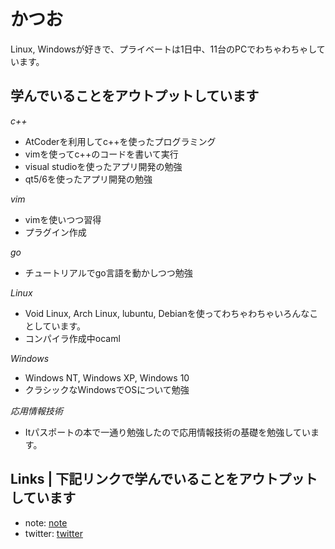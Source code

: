 # かつお

Linux, Windowsが好きで、プライベートは1日中、11台のPCでわちゃわちゃしています。

## 学んでいることをアウトプットしています

*c++*
- AtCoderを利用してc++を使ったプログラミング
- vimを使ってc++のコードを書いて実行
- visual studioを使ったアプリ開発の勉強
- qt5/6を使ったアプリ開発の勉強

*vim*
- vimを使いつつ習得
- プラグイン作成

*go*
- チュートリアルでgo言語を動かしつつ勉強

*Linux*
- Void Linux, Arch Linux, lubuntu, Debianを使ってわちゃわちゃいろんなことしています。
- コンパイラ作成中ocaml

*Windows*
- Windows NT, Windows XP, Windows 10
- クラシックなWindowsでOSについて勉強

*応用情報技術*
- Itパスポートの本で一通り勉強したので応用情報技術の基礎を勉強しています。

## Links | 下記リンクで学んでいることをアウトプットしています
- note: [note](https://note.com/noabou)
- twitter: [twitter](https://twitter.com/noaboucoffee)
